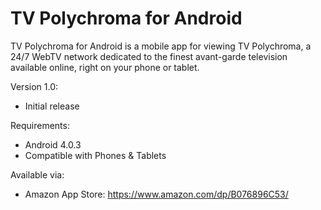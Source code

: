 # TV Polychroma for Android
TV Polychroma for Android is a mobile app for viewing TV Polychroma, a 24/7 WebTV network dedicated to the finest avant-garde television available online, right on your phone or tablet.

Version 1.0:
- Initial release

Requirements:
- Android 4.0.3
- Compatible with Phones & Tablets

Available via:
- Amazon App Store: https://www.amazon.com/dp/B076896C53/
